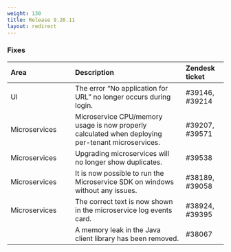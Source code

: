 ```yaml
---
weight: 130
title: Release 9.20.11
layout: redirect
---
```



### Fixes

<table>
<col width = 150>
<thead>
<tr>
<th style="text-align:left">Area</th>
<th style="text-align:left">Description</th>
<th style="text-align:left">Zendesk ticket</th>
</tr>
</thead>
<tbody>
<tr>
<td style="text-align:left">UI</td>
<td style="text-align:left">The error “No application for URL” no longer occurs during login.</td>
<td>#39146, #39214</td>
</tr>
<tr>
<td style="text-align:left">Microservices</td>
<td style="text-align:left">Microservice CPU/memory usage is now properly calculated when deploying per-tenant microservices. </td>
<td>#39207, #39571</td>
</tr>
<tr>
<td style="text-align:left">Microservices</td>
<td style="text-align:left">Upgrading microservices will no longer show duplicates. </td>
<td>#39538</td>
</tr>
<tr>
<td style="text-align:left">Microservices</td>
<td style="text-align:left">It is now possible to run the Microservice SDK on windows without any issues. </td>
<td>#38189, #39058</td>
</tr>
<tr>
<td style="text-align:left">Microservices</td>
<td style="text-align:left">The correct text is now shown in the microservice log events card.</td>
<td>#38924, #39395</td>
</tr>
<tr>
<td style="text-align:left"></td>
<td style="text-align:left">A memory leak in the Java client library has been removed.</td>
<td>#38067</td>
</tr>
</tbody>
</table>